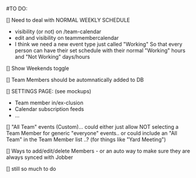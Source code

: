 #TO DO:

[] Need to deal with NORMAL WEEKLY SCHEDULE
  - visibility (or not) on /team-calendar
  - edit and visibility on teammembercalendar
  - I think we need a new event type just called "Working" 
    So that every person can have their set schedule with their normal "Working" hours and "Not Working" days/hours

[] Show Weekends toggle

[] Team Members should be automnatically added to DB

[] SETTINGS PAGE: (see mockups)
  - Team member in/ex-clusion 
  - Calendar subscription feeds
  - ...

[] "All Team" events (Custom)... could either just allow NOT selecting a Team Member for generic "everyone" events.. or could include an "All Team" in the Team Member list ..?  (for things like "Yard Meeting")

[] Ways to add/edit/delete Members - or an auto way to make sure they are always synced with Jobber 

[] still so much to do